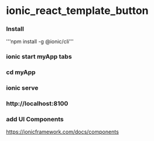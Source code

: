 # ionic_react_template_button

### Install
'''npm install -g @ionic/cli'''

### ionic start myApp tabs

### cd myApp 

### ionic serve

### http://localhost:8100


### add UI Components
https://ionicframework.com/docs/components


